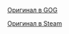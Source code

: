[Оригинал в GOG](https://www.gog.com/game/quake_4)

[Оригинал в Steam](https://store.steampowered.com/app/2210/Quake_IV/)

